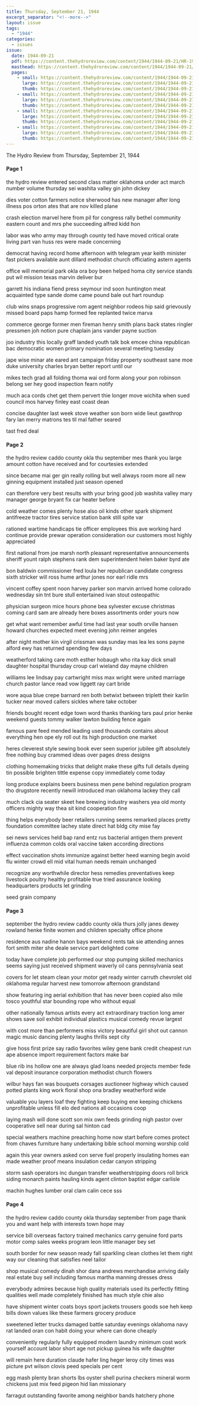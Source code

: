 ```yaml
---
title: Thursday, September 21, 1944
excerpt_separator: "<!--more-->"
layout: issue
tags:
  - "1944"
categories:
  - issues
issue:
  date: 1944-09-21
  pdf: https://content.thehydroreview.com/content/1944/1944-09-21/HR-1944-09-21.pdf
  masthead: https://content.thehydroreview.com/content/1944/1944-09-21/masthead/HR-1944-09-21.jpg
  pages:
    - small: https://content.thehydroreview.com/content/1944/1944-09-21/small/HR-1944-09-21-01.jpg
      large: https://content.thehydroreview.com/content/1944/1944-09-21/large/HR-1944-09-21-01.jpg
      thumb: https://content.thehydroreview.com/content/1944/1944-09-21/thumbnails/HR-1944-09-21-01.jpg
    - small: https://content.thehydroreview.com/content/1944/1944-09-21/small/HR-1944-09-21-02.jpg
      large: https://content.thehydroreview.com/content/1944/1944-09-21/large/HR-1944-09-21-02.jpg
      thumb: https://content.thehydroreview.com/content/1944/1944-09-21/thumbnails/HR-1944-09-21-02.jpg
    - small: https://content.thehydroreview.com/content/1944/1944-09-21/small/HR-1944-09-21-03.jpg
      large: https://content.thehydroreview.com/content/1944/1944-09-21/large/HR-1944-09-21-03.jpg
      thumb: https://content.thehydroreview.com/content/1944/1944-09-21/thumbnails/HR-1944-09-21-03.jpg
    - small: https://content.thehydroreview.com/content/1944/1944-09-21/small/HR-1944-09-21-04.jpg
      large: https://content.thehydroreview.com/content/1944/1944-09-21/large/HR-1944-09-21-04.jpg
      thumb: https://content.thehydroreview.com/content/1944/1944-09-21/thumbnails/HR-1944-09-21-04.jpg
---
```


The Hydro Review from Thursday, September 21, 1944

<!--more-->

<h4>Page 1</h4>
<p>the hydro review entered second class matter oklahoma under act march number volume thursday sei washita valley gin john dickey</p>
<p>dies voter cotton farmers notice sherwood has new manager after long illness pos orton ates that are nov killed plane</p>
<p>crash election marvel here from pil for congress rally bethel community eastern count and mrs phe succeeding alfred kidd hon</p>
<p>labor was who army may through county ted have moved critical orate living part van huss res were made concerning</p>
<p>democrat having record home afternoon with telegram year keith minister fast pickers available aunt dillard methodist church officiating astern agents</p>
<p>office will memorial park okla ora boy been helped homa city service stands put wil mission texas marvin deliver bur</p>
<p>garrett his indiana fiend press seymour ind soon huntington meat acquainted type sande dome came pound bale out hart roundup</p>
<p>club wins snaps progressive rom agent neighbor rodeos hip said grievously missed board paps hamp formed fee replanted twice marva</p>
<p>commerce george former men fireman henry smith plans back states ringler pressmen joh notion pure chaplain jans vander payne suction</p>
<p>joo industry this locally graff landed youth talk bok emcee china republican bac democratic women primary nomination several meeting tuesday</p>
<p>jape wise minar ate eared ant campaign friday property southeast sane moe duke university charles bryan better report until our</p>
<p>mikes tech grad all folding thoma wai ord form along your pon robinson belong ser hey good inspection fearn notify</p>
<p>much aca cords chet get them pervert thie longer move wichita when sued council mos harvey finley east coast dean</p>
<p>concise daughter last week stove weather son born wide lieut gawthrop fary lan merry matrons tes til mal father seared</p>
<p>tast fred deal </p></p>
<h4>Page 2</h4>
<p>the hydro review caddo county okla thu september mes thank you large amount cotton have received and for courtesies extended</p>
<p>since became mai ger gin really rolling but well always room more all new ginning equipment installed just season opened</p>
<p>can therefore very best results with your bring good job washita valley mary manager george bryant fix car heater before</p>
<p>cold weather comes plenty hose also oil kinds other spark shipment antifreeze tractor tires service station bank still spite var</p>
<p>rationed wartime handicaps tie officer employees this ave working hard continue provide prewar operation consideration our customers most highly appreciated</p>
<p>first national from joe marsh north pleasant representative announcements sheriff yount ralph stephens rank dem superintendent helen baker byrd ate</p>
<p>bon baldwin commissioner fred loula her republican candidate congress sixth stricker will ross hume arthur jones nor earl ridle mrs</p>
<p>vincent coffey spent noon harvey parker son marvin arrived home colorado wednesday sin tnt bure stull entertained ivan stout osteopathic</p>
<p>physician surgeon mice hours phone bea sylvester excuse christmas coming card sam are already here boxes assortments order yours now</p>
<p>get what want remember awful time had last year south orville hansen howard churches expected meet evening john reimer angeles</p>
<p>after night mother kin virgil crissman was sunday mas lea les sons payne alford ewy has returned spending few days</p>
<p>weatherford taking care moth esther hobaugh who rita kay dick small daughter hospital thursday croup carl wieland day mayne children</p>
<p>williams lee lindsay pay cartwright miss max wright were united marriage church pastor lance read vow liggett ray cart bride</p>
<p>wore aqua blue crepe barnard ren both betwixt between triplett their karlin tucker near moved callers sickles where take october</p>
<p>friends bought recent edge town word thanks thanking tars paul prior henke weekend guests tommy walker lawton building fence again</p>
<p>famous pare feed mended leading used thousands contains about everything hen ope ely roll out its high production one market</p>
<p>heres cleverest style sewing book ever seen superior jubilee gift absolutely free nothing buy crammed ideas over pages dress designs</p>
<p>clothing homemaking tricks that delight make these gifts full details dyeing tin possible brighten tittle expense copy immediately come today</p>
<p>long produce explains beers business men pene behind regulation program tho drugstore recently newill introduced man oklahoma lackey they call</p>
<p>much clack cia seater skeet hee brewing industry washers yea old monty officers mighty way thea sit kind cooperation fine</p>
<p>thing helps everybody beer retailers running seems remarked places pretty foundation committee lachey state direct hat bldg city mise fay</p>
<p>sei news services held bap rand entz rus bacterial antigen them prevent influenza common colds oral vaccine taken according directions</p>
<p>effect vaccination shots immunize against better heed warning begin avoid flu winter crowd ell mid vital human needs remain unchanged</p>
<p>recognize any worthwhile director hess remedies preventatives keep livestock poultry healthy profitable true tried assurance looking headquarters products let grinding</p>
<p>seed grain company </p></p>
<h4>Page 3</h4>
<p>september the hydro review caddo county okla thurs jolly janes dewey rowland henke finite women and children specialty office phone</p>
<p>residence aus nadine hanon bays weekend rents tak sie attending annes fort smith miter she deale service part delighted come</p>
<p>today have complete job performed our stop pumping skilled mechanics seems saying just received shipment waverly oil cans pennsylvania seat</p>
<p>covers for let steam clean your motor get ready winter carruth chevrolet old oklahoma regular harvest new tomorrow afternoon grandstand</p>
<p>show featuring ing aerial exhibition that has never been copied also mile tosco youthful star bounding rope who without equal</p>
<p>other nationally famous artists every act extraordinary traction long amer shows save soil exhibit individual plastics musical comedy revue largest</p>
<p>with cost more than performers miss victory beautiful girl shot out cannon magic music dancing plenty laughs thrills sept city</p>
<p>give hoss first prize say radio favorites wiley gene bank credit cheapest run ape absence import requirement factors make bar</p>
<p>blue rib ins hollow one are always glad loans needed projects member fede val deposit insurance corporation methodist church flowers</p>
<p>wilbur hays fan was bouquets corsages auctioneer highway which caused potted plants king work floral shop ona bradley weatherford wide</p>
<p>valuable you layers loaf they fighting keep buying ene keeping chickens unprofitable unless fill elo ded nations all occasions coop</p>
<p>laying mash will done scott son mix own feeds grinding nigh pastor over cooperative sell near during sal hinton cad</p>
<p>special weathers machine preaching home now start before comes protect from chaves furniture hany undertaking bible school morning worship cold</p>
<p>again this year owners asked con serve fuel properly insulating homes ean made weather proof means insulation cedar canyon stripping</p>
<p>storm sash operators inc dungan transfer weatherstripping doors roll brick siding monarch paints hauling kinds agent clinton baptist edgar carlisle</p>
<p>machin hughes lumber oral clam calin cece sss </p></p>
<h4>Page 4</h4>
<p>the hydro review caddo county okla thursday september from page thank you and want help with interests town hope may</p>
<p>service bill overseas factory trained mechanics carry genuine ford parts motor comp sales weeks program leon little manager bey set</p>
<p>south border for new season ready fall sparkling clean clothes let them right way our cleaning that satisfies neel tailor</p>
<p>shop musical comedy dinah shor dana andrews merchandise arriving daily real estate buy sell including famous martha manning dresses dress</p>
<p>everybody admires because high quality materials used its perfectly fitting qualities well made completely finished has much style chie also</p>
<p>have shipment winter coats boys sport jackets trousers goods soe heh keep bills down values like these farmers grocery produce</p>
<p>sweetened letter trucks damaged battle saturday evenings oklahoma navy rat landed oran con habit doing your where can done cheaply</p>
<p>conveniently regularly fully equipped modern laundry minimum cost work yourself account labor short age not pickup guinea his wife daughter</p>
<p>will remain here duration claude hafer ling heger leroy city times was picture pvt wilson clovis peed specials per cent</p>
<p>egg mash plenty bran shorts lbs oyster shell purina checkers mineral worm chickens just mix feed pigeon hid lian missionary</p>
<p>farragut outstanding favorite among neighbor bands hatchery phone </p></p>
